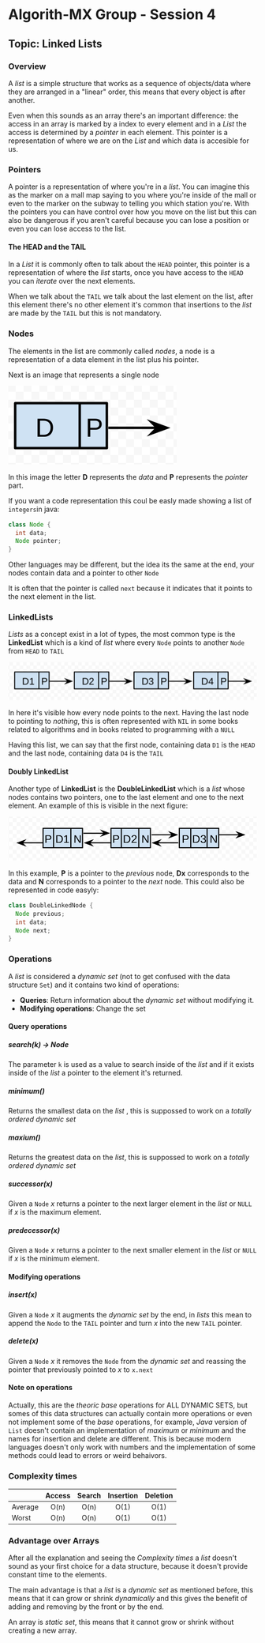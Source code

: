 # Algorith-MX Group - Session 4

## Topic: Linked Lists

### Overview 

A _list_ is a simple structure that works as a sequence of objects/data where they are arranged in a "linear" order, this means that every object is after another.

Even when this sounds as an array there's an important difference: the access in an array is marked by a index to every element and in a _List_  the access is determined by a _pointer_ in each element. This pointer is a representation of where we are on the _List_  and which data is accesible for us. 

### Pointers

A pointer is a representation of where you're in a _list_. You can imagine this as the marker on a mall map saying to you where you're inside of the mall or even to the marker on the subway to telling you which station you're. With the pointers you can have control over how you move on the list but this can also be dangerous if you aren't careful because you can lose a position or even you can lose access to the list.

#### The HEAD and the TAIL

In a _List_ it is commonly often to talk about the `HEAD` pointer, this pointer is a representation of where the _list_  starts, once you have access to the `HEAD` you can _iterate_ over the next elements.

When we talk about the `TAIL` we talk about the last element on the list, after this element there's no other element it's common that insertions to the _list_ are made by the `TAIL` but this is not mandatory.

### Nodes

The elements in the list are commonly called _nodes_, a node is a representation of a data element in the list plus his pointer. 

Next is an image that represents a single node

![Simple node](node.png)

In this image the letter **D** represents the _data_ and **P** represents the _pointer_ part.

If you want a code representation this coul be easly made showing a list of `integers`in java:

```java
class Node {
  int data;
  Node pointer;
}
```

Other languages may be different, but the idea its the same at the end, your nodes contain data and a pointer to other `Node` 

It is often that the pointer is called `next` because it indicates that it points to the next element in the list.

### LinkedLists

_Lists_ as a concept exist in a lot of types, the most common type is the **LinkedList** which is a kind of _list_ where every `Node` points to another `Node` from `HEAD` to `TAIL`

![Linked List](img/linked_list.png)

In here it's visible how every node points to the next. Having the last node to pointing to _nothing_, this is often represented with `NIL` in some books related to algorithms and in books related to programming with a `NULL`

Having this list, we can say that the first node, containing data `D1` is the `HEAD` and the last node, containing data `D4` is the `TAIL` 

#### Doubly LinkedList

Another type of **LinkedList** is the **DoubleLinkedList** which is a _list_ whose nodes contains two pointers, one to the last element and one to the next element. An example of this is visible in the next figure:

![DoubleLinkedList](img/doubly.png)

In this example, **P** is a pointer to the _previous_ node, **Dx** corresponds to the data and **N** corresponds to a pointer to the _next_ node. This could also be represented in code easyly:

```java
class DoubleLinkedNode {
  Node previous;
  int data;
  Node next;
}
```

### Operations

A _list_ is considered a _dynamic set_ (not to get confused with the data structure `Set`) and it contains two kind of operations:

* **Queries**: Return information about the _dynamic set_ without modifying it.
* **Modifying operations**: Change the set

#### Query operations

##### search(k) -> Node

The parameter `k` is used as a value to search inside of the _list_ and if it exists inside of the _list_ a pointer to the element it's returned.

##### minimum()

Returns the smallest data on the _list_ , this is suppossed to work on a _totally ordered dynamic set_ 

##### maxium()

Returns the greatest data on the _list_, this is suppossed to work on a _totally ordered dynamic set_

##### successor(x)

Given a `Node` _x_ returns a pointer to the next larger element in the _list_ or `NULL` if _x_ is the maximum element.

##### predecessor(x)

Given a `Node` _x_ returns a pointer to the next smaller element in the _list_ or `NULL` if _x_ is the minimum element.

#### Modifying operations

##### insert(x)

Given a `Node` _x_ it augments the _dynamic set_ by the end, in _lists_ this mean to append the `Node` to the `TAIL` pointer and turn _x_ into the new `TAIL` pointer.

##### delete(x)

Given a `Node` _x_ it removes the `Node` from the _dynamic set_ and reassing the pointer that previously pointed to _x_ to `x.next` 

#### Note on operations

Actually, this are the _theoric base_ operations for ALL DYNAMIC SETS, but somes of this data structures can actually contain more operations or even not implement some of the _base_ operations, for example, _Java_ version of `List` doesn't contain an implementation of _maximum_ or _minimum_ and the names for insertion and delete are different. This is because modern languages doesn't only work with numbers and the implementation of some methods could lead to errors or weird behaivors.

### Complexity times 

|         | Access | Search | Insertion | Deletion |
| ------- | :----: | :----: | :-------: | :------: |
| Average |  O(n)  |  O(n)  |   O(1)    |   O(1)   |
| Worst   |  O(n)  |  O(n)  |   O(1)    |   O(1)   |

### Advantage over Arrays

After all the explanation and seeing the _Complexity times_ a _list_ doesn't sound as your first choice for a data structure, because it doesn't provide constant time to the elements. 

The main advantage is that a _list_ is a _dynamic set_ as mentioned before, this means that it can grow or shrink _dynamically_ and this gives the benefit of adding and removing by the front or by the end.

An array is _static set_, this means that it cannot grow or shrink without creating a new array.

